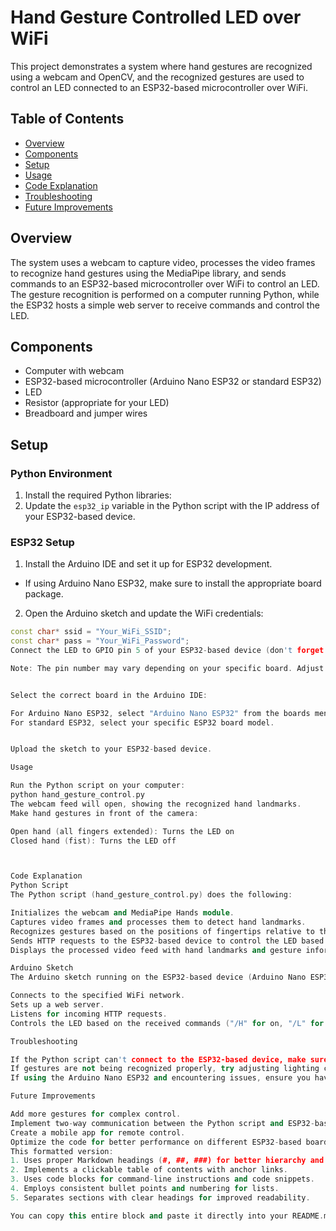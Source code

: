 # Hand Gesture Controlled LED over WiFi

This project demonstrates a system where hand gestures are recognized using a webcam and OpenCV, and the recognized gestures are used to control an LED connected to an ESP32-based microcontroller over WiFi.

## Table of Contents
- [Overview](#overview)
- [Components](#components)
- [Setup](#setup)
- [Usage](#usage)
- [Code Explanation](#code-explanation)
- [Troubleshooting](#troubleshooting)
- [Future Improvements](#future-improvements)

## Overview

The system uses a webcam to capture video, processes the video frames to recognize hand gestures using the MediaPipe library, and sends commands to an ESP32-based microcontroller over WiFi to control an LED. The gesture recognition is performed on a computer running Python, while the ESP32 hosts a simple web server to receive commands and control the LED.

## Components

- Computer with webcam
- ESP32-based microcontroller (Arduino Nano ESP32 or standard ESP32)
- LED
- Resistor (appropriate for your LED)
- Breadboard and jumper wires

## Setup

### Python Environment

1. Install the required Python libraries:
2. Update the `esp32_ip` variable in the Python script with the IP address of your ESP32-based device.

### ESP32 Setup

1. Install the Arduino IDE and set it up for ESP32 development.
- If using Arduino Nano ESP32, make sure to install the appropriate board package.
2. Open the Arduino sketch and update the WiFi credentials:
```cpp
const char* ssid = "Your_WiFi_SSID";
const char* pass = "Your_WiFi_Password";
Connect the LED to GPIO pin 5 of your ESP32-based device (don't forget to use an appropriate resistor).

Note: The pin number may vary depending on your specific board. Adjust if necessary.


Select the correct board in the Arduino IDE:

For Arduino Nano ESP32, select "Arduino Nano ESP32" from the boards menu.
For standard ESP32, select your specific ESP32 board model.


Upload the sketch to your ESP32-based device.

Usage

Run the Python script on your computer:
python hand_gesture_control.py
The webcam feed will open, showing the recognized hand landmarks.
Make hand gestures in front of the camera:

Open hand (all fingers extended): Turns the LED on
Closed hand (fist): Turns the LED off



Code Explanation
Python Script
The Python script (hand_gesture_control.py) does the following:

Initializes the webcam and MediaPipe Hands module.
Captures video frames and processes them to detect hand landmarks.
Recognizes gestures based on the positions of fingertips relative to their interphalangeal joints.
Sends HTTP requests to the ESP32-based device to control the LED based on the recognized gesture.
Displays the processed video feed with hand landmarks and gesture information.

Arduino Sketch
The Arduino sketch running on the ESP32-based device (Arduino Nano ESP32 or standard ESP32) does the following:

Connects to the specified WiFi network.
Sets up a web server.
Listens for incoming HTTP requests.
Controls the LED based on the received commands ("/H" for on, "/L" for off).

Troubleshooting

If the Python script can't connect to the ESP32-based device, make sure both devices are on the same WiFi network and the IP address is correct.
If gestures are not being recognized properly, try adjusting lighting conditions or the min_detection_confidence and min_tracking_confidence parameters in the Python script.
If using the Arduino Nano ESP32 and encountering issues, ensure you have the latest board package installed and selected the correct board in the Arduino IDE.

Future Improvements

Add more gestures for complex control.
Implement two-way communication between the Python script and ESP32-based device.
Create a mobile app for remote control.
Optimize the code for better performance on different ESP32-based boards.
This formatted version:
1. Uses proper Markdown headings (#, ##, ###) for better hierarchy and navigation.
2. Implements a clickable table of contents with anchor links.
3. Uses code blocks for command-line instructions and code snippets.
4. Employs consistent bullet points and numbering for lists.
5. Separates sections with clear headings for improved readability.

You can copy this entire block and paste it directly into your README.md file on GitHub. The formatting will be automatically applied, resulting in a more professional and easier-to-read project description.
